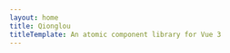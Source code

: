 ```yaml
---
layout: home
title: Qionglou
titleTemplate: An atomic component library for Vue 3
---
```


<Home />

<script setup>
import Home from '.vitepress/theme/Home.vue'
</script>

<style>
.VPHome {
  padding-bottom: 0 !important
}
</style>
